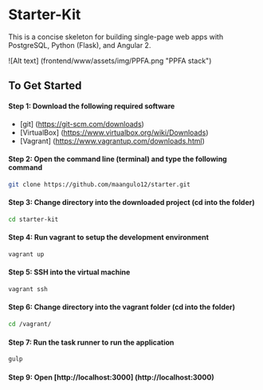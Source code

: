 # Starter-Kit

This is a concise skeleton for building single-page web apps with PostgreSQL, Python (Flask), and Angular 2.

![Alt text] (frontend/www/assets/img/PPFA.png "PPFA stack")

## To Get Started

#### Step 1: Download the following required software

+ [git] (https://git-scm.com/downloads)
+ [VirtualBox] (https://www.virtualbox.org/wiki/Downloads)
+ [Vagrant] (https://www.vagrantup.com/downloads.html)

#### Step 2: Open the command line (terminal) and type the following command
>
```bash
git clone https://github.com/maangulo12/starter.git
```

#### Step 3: Change directory into the downloaded project (cd into the folder)
>
```bash
cd starter-kit
```

#### Step 4: Run vagrant to setup the development environment
>
```bash
vagrant up
```

#### Step 5: SSH into the virtual machine
>
```bash
vagrant ssh
```

#### Step 6: Change directory into the vagrant folder (cd into the folder)
>
```bash
cd /vagrant/
```

#### Step 7: Run the task runner to run the application
>
```bash
gulp
```

#### Step 9: Open [http://localhost:3000] (http://localhost:3000)